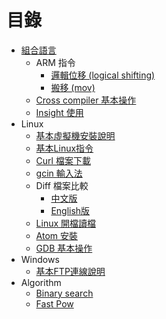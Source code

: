 #  目錄

* [組合語言](./Assembly/README.md)
  * ARM 指令
    * [邏輯位移 (logical shifting) ](./Assembly/ARM-Instruction/LSL-LSR/README.md)
    * [搬移 (mov) ](./Assembly/ARM-Instruction/mov/README.md)
  * [Cross compiler 基本操作](./Assembly/Cross-Compiler-Usage/README.md)
  * [Insight 使用](./Assembly/insight/README.md)
* Linux
  * [基本虛擬機安裝說明](./Linux/VM-Install/README.md)
  * [基本Linux指令](./Linux/Terminal-Common-Instruction/README.md)
  * [Curl 檔案下載](./Linux/Curl/README.md)
  * [gcin 輸入法](./Linux/gcin/README.md)
  * Diff 檔案比較
    * [中文版](./Linux/Diff/README.md)
    * [English版](./Linux/Diff/English_version_for_Gary.md)
  * [Linux 開檔讀檔](./Linux/read_write_file/README.md)
  * [Atom 安裝](./Linux/Atom/README.md)
  * [GDB 基本操作](./Linux/GDB/README.md)
* Windows
  * [基本FTP連線說明](./Windows/FTP/README.md)
* Algorithm
  * [Binary search](./Algorithm/binary_search/README.md)
  * [Fast Pow](./Algorithm/fast_pow/README.md)
